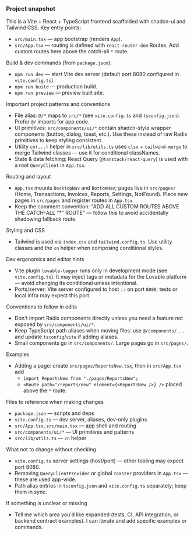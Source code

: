 ### Project snapshot

This is a Vite + React + TypeScript frontend scaffolded with shadcn-ui and Tailwind CSS.
Key entry points:

- `src/main.tsx` — app bootstrap (renders `App`).
- `src/App.tsx` — routing is defined with `react-router-dom` Routes. Add custom routes here above the catch-all `*` route.

Build & dev commands (from `package.json`):

- `npm run dev` — start Vite dev server (default port 8080 configured in `vite.config.ts`).
- `npm run build` — production build.
- `npm run preview` — preview built site.

Important project patterns and conventions

- File alias: `@/*` maps to `src/*` (see `vite.config.ts` and `tsconfig.json`). Prefer `@/` imports for app code.
- UI primitives: `src/components/ui/*` contain shadcn-style wrapper components (button, dialog, toast, etc.). Use these instead of raw Radix primitives to keep styling consistent.
- Utility `cn(...)` helper in `src/lib/utils.ts` uses `clsx` + `tailwind-merge` to merge Tailwind classes — use it for conditional classNames.
- State & data fetching: React Query (`@tanstack/react-query`) is used with a root `QueryClient` in `App.tsx`.

Routing and layout

- `App.tsx` mounts `DesktopNav` and `BottomNav`; pages live in `src/pages/` (Home, Transactions, Invoices, Reports, Settings, NotFound). Place new pages in `src/pages` and register routes in `App.tsx`.
- Keep the comment convention: "ADD ALL CUSTOM ROUTES ABOVE THE CATCH-ALL \"\*\" ROUTE" — follow this to avoid accidentally shadowing fallback route.

Styling and CSS

- Tailwind is used via `index.css` and `tailwind.config.ts`. Use utility classes and the `cn` helper when composing conditional styles.

Dev ergonomics and editor hints

- Vite plugin `lovable-tagger` runs only in development mode (see `vite.config.ts`). It may inject tags or metadata for the Lovable platform — avoid changing its conditional unless intentional.
- Ports/server: Vite server configured to host `::` on port `8080`; tests or local infra may expect this port.

Conventions to follow in edits

- Don't import Radix components directly unless you need a feature not exposed by `src/components/ui/*`.
- Keep TypeScript path aliases when moving files: use `@/components/...` and update `tsconfig`/`vite` if adding aliases.
- Small components go in `src/components/`. Large pages go in `src/pages/`.

Examples

- Adding a page: create `src/pages/ReportsNew.tsx`, then in `src/App.tsx` add
  - `import ReportsNew from "./pages/ReportsNew";`
  - `<Route path="/reports/new" element={<ReportsNew />} />` placed above the `*` route.

Files to reference when making changes

- `package.json` — scripts and deps
- `vite.config.ts` — dev server, aliases, dev-only plugins
- `src/App.tsx`, `src/main.tsx` — app shell and routing
- `src/components/ui/*` — UI primitives and patterns
- `src/lib/utils.ts` — `cn` helper

What not to change without checking

- `vite.config.ts` server settings (host/port) — other tooling may expect port 8080.
- Removing `QueryClientProvider` or global `Toaster` providers in `App.tsx` — these are used app-wide.
- Path alias entries in `tsconfig.json` and `vite.config.ts` separately; keep them in sync.

If something is unclear or missing

- Tell me which area you'd like expanded (tests, CI, API integration, or backend contract examples). I can iterate and add specific examples or commands.
